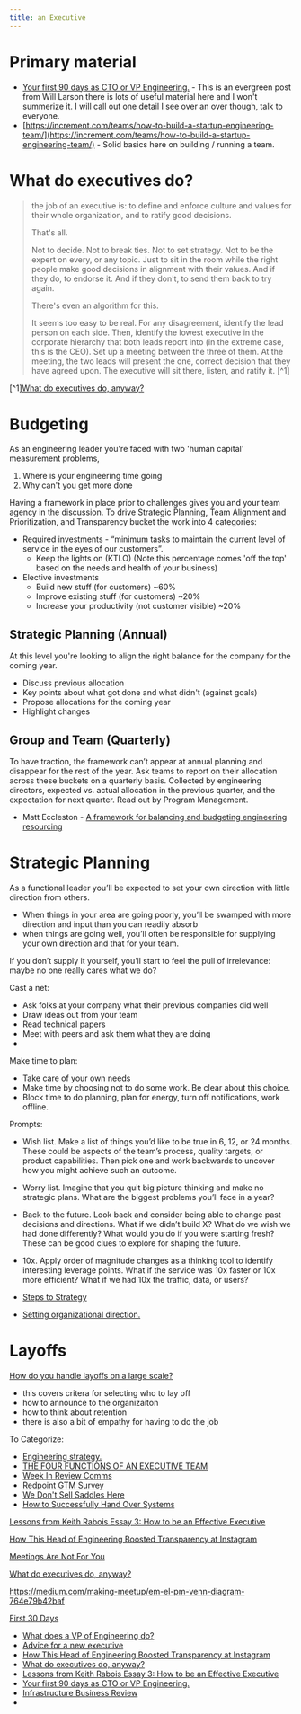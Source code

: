 ```yaml
---
title: an Executive
---
```


# Primary material

- [Your first 90 days as CTO or VP Engineering.](https://lethain.com/first-ninety-days-cto-vpe/) - This is an evergreen post from Will Larson there is lots of useful material here and I won't summerize it. I will call out one detail I see over an over though, talk to everyone. 
- [https://increment.com/teams/how-to-build-a-startup-engineering-team/](https://increment.com/teams/how-to-build-a-startup-engineering-team/) - Solid basics here on building / running a team.


# What do executives do?

> the job of an executive is: to define and enforce culture and values for their whole organization, and to ratify good decisions.
>
> That's all.
>
> Not to decide. Not to break ties. Not to set strategy. Not to be the expert on every, or any topic. Just to sit in the room while the right people make good decisions in alignment with their values. And if they do, to endorse it. And if they don't, to send them back to try again.
>
> There's even an algorithm for this.
>
> It seems too easy to be real. For any disagreement, identify the lead person on each side. Then, identify the lowest executive in the corporate hierarchy that both leads report into (in the extreme case, this is the CEO). Set up a meeting between the three of them. At the meeting, the two leads will present the one, correct decision that they have agreed upon. The executive will sit there, listen, and ratify it. [^1]

[^1][What do executives do, anyway?](https://apenwarr.ca/log/20190926)

# Budgeting 

As an engineering leader you're faced with two 'human capital' measurement problems,
 1. Where is your engineering time going
 2. Why can't you get more done

Having a framework in place prior to challenges gives you and your team agency in the discussion. To drive Strategic Planning, Team Alignment and Prioritization, and Transparency bucket the work into 4 categories:
- Required investments - “minimum tasks to maintain the current level of service in the eyes of our customers”. 
    - Keep the lights on (KTLO) (Note this percentage comes 'off the top' based on the needs and health of your business)
- Elective investments
    - Build new stuff (for customers) ~60% 
    - Improve existing stuff (for customers) ~20%
    - Increase your productivity (not customer visible) ~20%

## Strategic Planning (Annual)

At this level you're looking to align the right balance for the company for the coming year. 
- Discuss previous allocation
- Key points about what got done and what didn't (against goals)
- Propose allocations for the coming year
- Highlight changes

## Group and Team (Quarterly)

To have traction, the framework can’t appear at annual planning and disappear for the rest of the year. Ask teams to report on their allocation across these buckets on a quarterly basis. Collected by engineering directors, expected vs. actual allocation in the previous quarter, and the expectation for next quarter. Read out by Program Management.

- Matt Eccleston - [A framework for balancing and budgeting engineering resourcing](https://medium.com/engineering-operations/a-framework-for-balancing-and-budgeting-engineering-resourcing-d0cce0e6911c)

# Strategic Planning

As a functional leader you’ll be expected to set your own direction with little direction from others. 
 - When things in your area are going poorly, you’ll be swamped with more direction and input than you can readily absorb 
 - when things are going well, you’ll often be responsible for supplying your own direction and that for your team.

If you don’t supply it yourself, you’ll start to feel the pull of irrelevance: maybe no one really cares what we do? 

Cast a net:
 - Ask folks at your company what their previous companies did well
 - Draw ideas out from your team
 - Read technical papers
 - Meet with peers and ask them what they are doing
 - 

Make time to plan:
* Take care of your own needs
* Make time by choosing not to do some work. Be clear about this choice.
* Block time to do planning, plan for energy, turn off notifications, work offline.

Prompts:
 - Wish list. Make a list of things you’d like to be true in 6, 12, or 24 months. These could be aspects of the team’s process, quality targets, or product capabilities. Then pick one and work backwards to uncover how you might achieve such an outcome.
 - Worry list. Imagine that you quit big picture thinking and make no strategic plans. What are the biggest problems you’ll face in a year?
 - Back to the future. Look back and consider being able to change past decisions and directions. What if we didn’t build X? What do we wish we had done differently? What would you do if you were starting fresh? These can be good clues to explore for shaping the future.
 - 10x. Apply order of magnitude changes as a thinking tool to identify interesting leverage points. What if the service was 10x faster or 10x more efficient? What if we had 10x the traffic, data, or users?

- [Steps to Strategy](https://sethfalcon.substack.com/p/steps-to-strategy)
- [Setting organizational direction.](https://lethain.com/setting-organizational-direction/)

# Layoffs

[How do you handle layoffs on a large scale?](https://medium.com/@eyalmrejen/how-do-you-handle-layoffs-on-a-large-scale-9f513f496659) 
 - this covers critera for selecting who to lay off
 - how to announce to the organizaiton
 - how to think about retention
 - there is also a bit of empathy for having to do the job 

To Categorize:
- [Engineering strategy.](https://lethain.com/engineering-strategy/)
- [THE FOUR FUNCTIONS OF AN EXECUTIVE TEAM](https://www.palomamedina.com/blog/execteamfunctions)
- [Week In Review Comms](https://larahogan.me/blog/week-in-review/)
- [Redpoint GTM Survey](https://docs.google.com/presentation/d/e/2PACX-1vTUqJyPtn3dQKP8YlmCwiSXgKNyCAe2qfAfkfh2R68rXCC_lhLlzhtJPQQjOCUP-fvPqAozCx1IoUTs/pub?delayms=3000&loop=false&start=false&slide=id.p)
- [We Don't Sell Saddles Here](https://medium.com/@stewart/we-dont-sell-saddles-here-4c59524d650d)
- [How to Successfully Hand Over Systems](https://developers.soundcloud.com/blog/how-to-successfully-hand-over-systems)

[Lessons from Keith Rabois Essay 3: How to be an Effective Executive](http://delian.io/lessons-3)

[How This Head of Engineering Boosted Transparency at Instagram](https://review.firstround.com/how-this-head-of-engineering-boosted-transparency-at-instagram)

[Meetings Are Not For You](https://randsinrepose.com/archives/meetings-are-not-for-you/)

[What do executives do, anyway?](https://apenwarr.ca/log/20190926)


https://medium.com/making-meetup/em-el-pm-venn-diagram-764e79b42baf

[First 30 Days](http://larahogan.github.io/blog/first-30-days-new-role/)

- [What does a VP of Engineering do?](https://medium.com/@dandemeyere/what-does-a-vp-of-engineering-do-75da2086f74d)
- [Advice for a new executive](https://larahogan.me/blog/advice-for-new-executive/)
- [How This Head of Engineering Boosted Transparency at Instagram](https://review.firstround.com/how-this-head-of-engineering-boosted-transparency-at-instagram)
- [What do executives do, anyway?](https://apenwarr.ca/log/20190926)
- [Lessons from Keith Rabois Essay 3: How to be an Effective Executive](https://delian.io/lessons-3)
- [Your first 90 days as CTO or VP Engineering.](https://lethain.com/first-ninety-days-cto-vpe/)
- [Infrastructure Business Review](https://docs.google.com/document/d/13rWR6dHKoAXZc-F5I152ZW8jeZdFdRCBvdHoBnsKYfs/edit)
- []()
